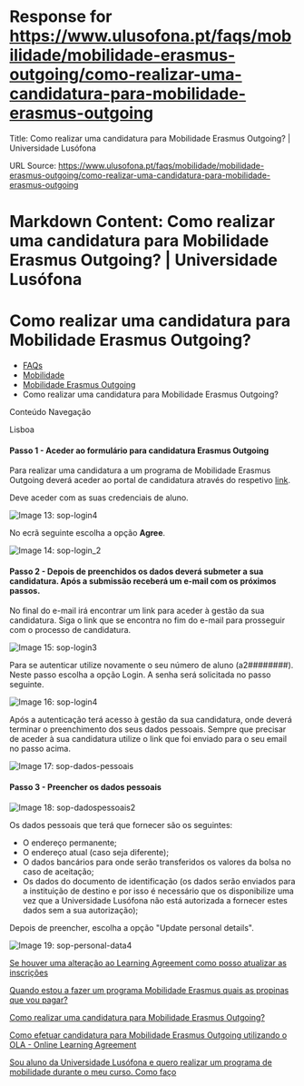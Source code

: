 # Response for https://www.ulusofona.pt/faqs/mobilidade/mobilidade-erasmus-outgoing/como-realizar-uma-candidatura-para-mobilidade-erasmus-outgoing

Title: Como realizar uma candidatura para Mobilidade Erasmus Outgoing? | Universidade Lusófona

URL Source: https://www.ulusofona.pt/faqs/mobilidade/mobilidade-erasmus-outgoing/como-realizar-uma-candidatura-para-mobilidade-erasmus-outgoing

Markdown Content:
Como realizar uma candidatura para Mobilidade Erasmus Outgoing? | Universidade Lusófona
===============

 

Como realizar uma candidatura para Mobilidade Erasmus Outgoing?
===============================================================

*   [FAQs](https://www.ulusofona.pt/faqs/)
*   [Mobilidade](https://www.ulusofona.pt/faqs/mobilidade)
*   [Mobilidade Erasmus Outgoing](https://www.ulusofona.pt/faqs/mobilidade/mobilidade-erasmus-outgoing)
*   Como realizar uma candidatura para Mobilidade Erasmus Outgoing?

[](https://www.ulusofona.pt/)

Conteúdo Navegação

Lisboa

#### **Passo 1** - Aceder ao formulário para candidatura Erasmus Outgoing

Para realizar uma candidatura a um programa de Mobilidade Erasmus Outgoing deverá aceder ao portal de candidatura através do respetivo [link](https://www.service4mobility.com/europe/BewerbungServlet?identifier=LISBOA52&kz_bew_pers=S&kz_bew_art=OUT&aust_prog=SMS&sprache=en).

Deve aceder com as suas credenciais de aluno.

![Image 13: sop-login4](https://www.ulusofona.pt/media/sop-login4.png)

No ecrã seguinte escolha a opção **Agree**.

![Image 14: sop-login_2](https://www.ulusofona.pt/media/sop-login2.png)

#### **Passo 2** - Depois de preenchidos os dados deverá submeter a sua candidatura. Após a submissão receberá um e-mail com os próximos passos.

No final do e-mail irá encontrar um link para aceder à gestão da sua candidatura. Siga o link que se encontra no fim do e-mail para prosseguir com o processo de candidatura.

![Image 15: sop-login3](https://www.ulusofona.pt/media/sop-login3.png)

Para se autenticar utilize novamente o seu número de aluno (a2########). Neste passo escolha a opção Login. A senha será solicitada no passo seguinte.

![Image 16: sop-login4](https://www.ulusofona.pt/media/sop-login4.png)

Após a autenticação terá acesso à gestão da sua candidatura, onde deverá terminar o preenchimento dos seus dados pessoais. Sempre que precisar de aceder à sua candidatura utilize o link que foi enviado para o seu email no passo acima.

![Image 17: sop-dados-pessoais](https://www.ulusofona.pt/media/sop-dados-pessoais.png)

#### Passo 3 - Preencher os dados pessoais

![Image 18: sop-dadospessoais2](https://www.ulusofona.pt/media/sop-dadospessoais2.png)

Os dados pessoais que terá que fornecer são os seguintes:

*   O endereço permanente;
*   O endereço atual (caso seja diferente);
*   O dados bancários para onde serão transferidos os valores da bolsa no caso de aceitação;
*   Os dados do documento de identificação (os dados serão enviados para a instituição de destino e por isso é necessário que os disponibilize uma vez que a Universidade Lusófona não está autorizada a fornecer estes dados sem a sua autorização);

Depois de preencher, escolha a opção "Update personal details".

![Image 19: sop-personal-data4](https://www.ulusofona.pt/media/sop-personal-data4.png)

[Se houver uma alteração ao Learning Agreement como posso atualizar as inscrições](https://www.ulusofona.pt/faqs/mobilidade/mobilidade-erasmus-outgoing/se-houver-alteracao-ao-learning-agreement-como-atualizo-as-inscricoes)

[Quando estou a fazer um programa Mobilidade Erasmus quais as propinas que vou pagar?](https://www.ulusofona.pt/faqs/mobilidade/mobilidade-erasmus-outgoing/quando-estou-a-fazer-um-programa-de-mobilidade-tambem-pago-propinas-na-universidade-lusofona)

[Como realizar uma candidatura para Mobilidade Erasmus Outgoing?](https://www.ulusofona.pt/faqs/mobilidade/mobilidade-erasmus-outgoing/como-realizar-uma-candidatura-para-mobilidade-erasmus-outgoing)

[Como efetuar candidatura para Mobilidade Erasmus Outgoing utilizando o OLA - Online Learning Agreement](https://www.ulusofona.pt/faqs/mobilidade/mobilidade-erasmus-outgoing/candidatura-para-mobilidade-erasmus-outgoing-utilizando-o-ola)

[Sou aluno da Universidade Lusófona e quero realizar um programa de mobilidade durante o meu curso. Como faço](https://www.ulusofona.pt/faqs/mobilidade/mobilidade-erasmus-outgoing/sou-aluno-da-universidade-lusofona-e-pretendo-realizar-um-programa-de-mobilidade-durante-o-meu-curso-como-devo-proceder)

